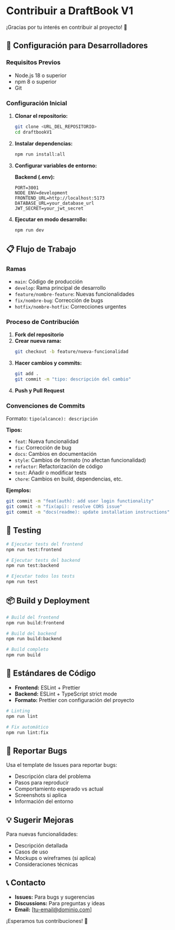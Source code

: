# Contribuir a DraftBook V1

¡Gracias por tu interés en contribuir al proyecto! 🎉

## 🚀 Configuración para Desarrolladores

### Requisitos Previos
- Node.js 18 o superior
- npm 8 o superior
- Git

### Configuración Inicial

1. **Clonar el repositorio:**
   ```bash
   git clone <URL_DEL_REPOSITORIO>
   cd draftbookV1
   ```

2. **Instalar dependencias:**
   ```bash
   npm run install:all
   ```

3. **Configurar variables de entorno:**
   
   **Backend (.env):**
   ```env
   PORT=3001
   NODE_ENV=development
   FRONTEND_URL=http://localhost:5173
   DATABASE_URL=your_database_url
   JWT_SECRET=your_jwt_secret
   ```

4. **Ejecutar en modo desarrollo:**
   ```bash
   npm run dev
   ```

## 📋 Flujo de Trabajo

### Ramas
- `main`: Código de producción
- `develop`: Rama principal de desarrollo
- `feature/nombre-feature`: Nuevas funcionalidades
- `fix/nombre-bug`: Corrección de bugs
- `hotfix/nombre-hotfix`: Correcciones urgentes

### Proceso de Contribución

1. **Fork del repositorio**
2. **Crear nueva rama:**
   ```bash
   git checkout -b feature/nueva-funcionalidad
   ```
3. **Hacer cambios y commits:**
   ```bash
   git add .
   git commit -m "tipo: descripción del cambio"
   ```
4. **Push y Pull Request**

### Convenciones de Commits

Formato: `tipo(alcance): descripción`

**Tipos:**
- `feat`: Nueva funcionalidad
- `fix`: Corrección de bug
- `docs`: Cambios en documentación
- `style`: Cambios de formato (no afectan funcionalidad)
- `refactor`: Refactorización de código
- `test`: Añadir o modificar tests
- `chore`: Cambios en build, dependencias, etc.

**Ejemplos:**
```bash
git commit -m "feat(auth): add user login functionality"
git commit -m "fix(api): resolve CORS issue"
git commit -m "docs(readme): update installation instructions"
```

## 🧪 Testing

```bash
# Ejecutar tests del frontend
npm run test:frontend

# Ejecutar tests del backend
npm run test:backend

# Ejecutar todos los tests
npm run test
```

## 📦 Build y Deployment

```bash
# Build del frontend
npm run build:frontend

# Build del backend
npm run build:backend

# Build completo
npm run build
```

## 🎨 Estándares de Código

- **Frontend:** ESLint + Prettier
- **Backend:** ESLint + TypeScript strict mode
- **Formato:** Prettier con configuración del proyecto

```bash
# Linting
npm run lint

# Fix automático
npm run lint:fix
```

## 🐛 Reportar Bugs

Usa el template de Issues para reportar bugs:
- Descripción clara del problema
- Pasos para reproducir
- Comportamiento esperado vs actual
- Screenshots si aplica
- Información del entorno

## 💡 Sugerir Mejoras

Para nuevas funcionalidades:
- Descripción detallada
- Casos de uso
- Mockups o wireframes (si aplica)
- Consideraciones técnicas

## 📞 Contacto

- **Issues:** Para bugs y sugerencias
- **Discussions:** Para preguntas y ideas
- **Email:** [tu-email@dominio.com]

¡Esperamos tus contribuciones! 🚀
